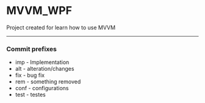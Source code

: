 # MVVM_WPF
Project created for learn how to use MVVM

---
### Commit prefixes 
 - imp - Implementation
 - alt - alteration/changes
 - fix - bug fix
 - rem - something removed
 - conf - configurations
 - test - testes
